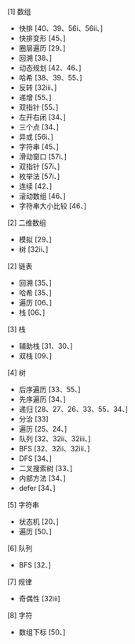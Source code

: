 [1] 数组
- 快排 [40、39、56i、56ii、]
- 快排变形 [45、]
- 圈层遍历 [29、]
- 回溯 [38、]
- 动态规划 [42、46、]
- 哈希  [38、39、55、]
- 反转 [32iii、]
- 递增 [55、]
- 双指针 [55、]
- 左开右闭 [34、]
- 三个点 [34、]
- 异或 [56i、]
- 字符串 [45、]
- 滑动窗口 [57i、]
- 双指针 [57i、]
- 枚举法 [57i、]
- 连续 [42、]
- 滚动数组 [46、]
- 字符串大小比较 [46、]

[2] 二维数组
- 模拟 [29、]
- 树 [32ii、]

[2] 链表
- 回溯 [35、]
- 哈希 [35、]
- 遍历 [06、]
- 栈 [06、]

[3] 栈
- 辅助栈 [31、30、]
- 双栈 [09、]

[4] 树
- 后序遍历 [33、55、]
- 先序遍历 [34、]
- 递归 [28、27、26、33、55、34、]
- 分治 [33]
- 遍历 [25、24、]
- 队列 [32、32ii、32iii、]
- BFS [32、32ii、32iii、]
- DFS [34、]
- 二叉搜索树 [33、]
- 内部方法 [34、]
- defer [34、]
    
[5] 字符串
- 状态机 [20、]
- 遍历  [50、]

[6] 队列
- BFS [32、]

[7] 规律
- 奇偶性 [32iii]

[8] 字符
- 数组下标 [50、]